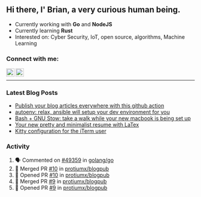 ## Hi there, I' Brian, a very curious human being.

- Currently working with **Go** and **NodeJS**
- Currently learning **Rust**
- Interested on: Cyber Security, IoT, open source, algorithms, Machine Learning


### Connect with me:

[<img align="left" alt="Brian Mayo | LinkedIn" width="22px" src="https://cdn.jsdelivr.net/npm/simple-icons@v3/icons/linkedin.svg" />](https://www.linkedin.com/in/bdmayo/)
[<img align="left" alt="@_protium | Instagram" width="22px" src="https://cdn.jsdelivr.net/npm/simple-icons@v3/icons/instagram.svg" />](https://www.instagram.com/_protium/)

<br/>

---

### Latest Blog Posts

<!-- BLOG-POST-LIST:START -->
- [Publish your blog articles everywhere with this github action](https://medium.com/@protiumx/publish-your-blog-articles-everywhere-with-this-github-action-f80b9f9882a8?source=rss-9a6d8fd7d59a------2)
- [autoenv: relax, ansible will setup your dev environment for you](https://medium.com/@protiumx/autoenv-relax-ansible-will-setup-your-dev-environment-for-you-9b8e841a2f40?source=rss-9a6d8fd7d59a------2)
- [Bash + GNU Stow: take a walk while your new macbook is being set up](https://medium.com/@protiumx/bash-gnu-stow-take-a-walk-while-your-new-macbook-is-being-set-up-351a6f2f9225?source=rss-9a6d8fd7d59a------2)
- [Your new pretty and minimalist resume with LaTex](https://medium.com/@protiumx/your-new-pretty-and-minimalist-resume-with-latex-c716bbeb8d2b?source=rss-9a6d8fd7d59a------2)
- [Kitty configuration for the iTerm user](https://medium.com/@protiumx/kitty-configuration-for-the-iterm-user-41a390579a8c?source=rss-9a6d8fd7d59a------2)
<!-- BLOG-POST-LIST:END -->

### Activity

<!--START_SECTION:activity-->
1. 🗣 Commented on [#49359](https://github.com/golang/go/issues/49359) in [golang/go](https://github.com/golang/go)
2. 🎉 Merged PR [#10](https://github.com/protiumx/blogpub/pull/10) in [protiumx/blogpub](https://github.com/protiumx/blogpub)
3. 💪 Opened PR [#10](https://github.com/protiumx/blogpub/pull/10) in [protiumx/blogpub](https://github.com/protiumx/blogpub)
4. 🎉 Merged PR [#9](https://github.com/protiumx/blogpub/pull/9) in [protiumx/blogpub](https://github.com/protiumx/blogpub)
5. 💪 Opened PR [#9](https://github.com/protiumx/blogpub/pull/9) in [protiumx/blogpub](https://github.com/protiumx/blogpub)
<!--END_SECTION:activity-->
